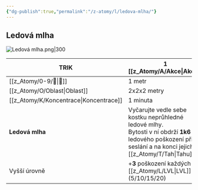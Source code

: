 ```yaml
---
{"dg-publish":true,"permalink":"/z-atomy/l/ledova-mlha/"}
---
```


## Ledová mlha
![Ledová mlha.png|300](/img/user/z_img/Ledov%C3%A1%20mlha.png)

| TRIK            | 1 [[z_Atomy/A/Akce\|Akce]]                                                                                                                                          |
| --------------- | --------------------------------------------------------------------------------------------------------------------------------------------------- |
| [[z_Atomy/0-9/🏹\|🏹]]          | 1 metr                                                                                                                                              |
| [[z_Atomy/O/Oblast\|Oblast]]      | 2x2x2 metry                                                                                                                                         |
| [[z_Atomy/K/Koncentrace\|Koncentrace]] | 1 minuta                                                                                                                                            |
| **Ledová mlha** | Vyčarujte vedle sebe kostku neprůhledné ledové mlhy.<br>Bytosti v ní obdrží **1k6** ledového poškození při seslání a na konci jejich [[z_Atomy/T/Tah\|Tahu]]. |
| Vyšší úrovně    | +**3** poškození každých 5 [[z_Atomy/L/LVL\|LVL]] (5/10/15/20)                                                                                                     |
